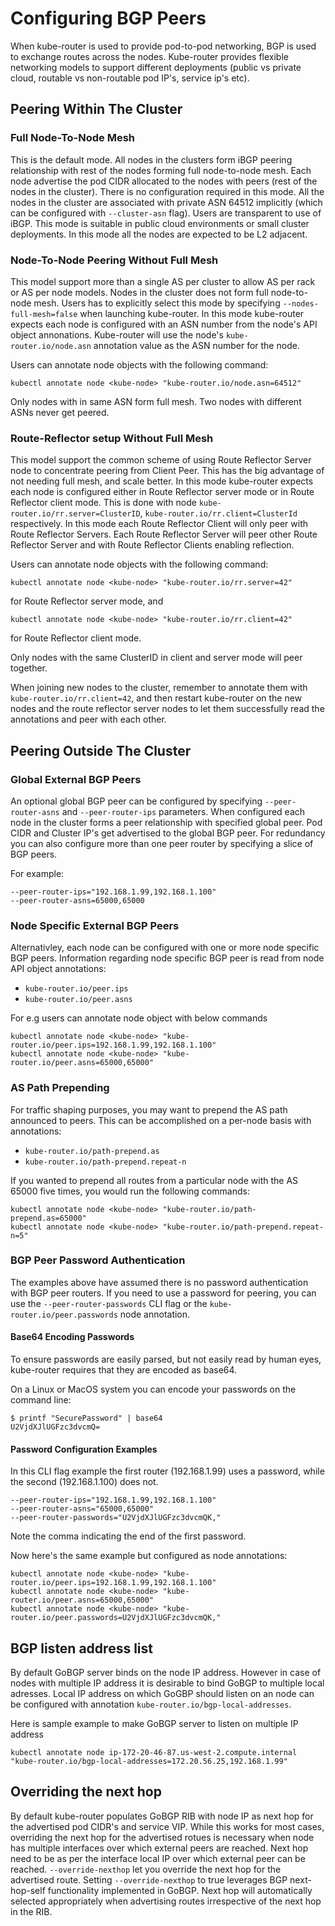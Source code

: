 # Configuring BGP Peers

When kube-router is used to provide pod-to-pod networking, BGP is used to exchange routes across the nodes. Kube-router
provides flexible networking models to support different deployments (public vs private cloud, routable vs non-routable
pod IP's, service ip's etc).

## Peering Within The Cluster
### Full Node-To-Node Mesh

This is the default mode. All nodes in the clusters form iBGP peering
relationship with rest of the nodes forming full node-to-node mesh. Each node
advertise the pod CIDR allocated to the nodes with peers (rest of the nodes in
the cluster).  There is no configuration required in this mode. All the nodes in
the cluster are associated with private ASN 64512 implicitly (which can be
configured with `--cluster-asn` flag). Users are transparent to use of iBGP.
This mode is suitable in public cloud environments or small cluster deployments.
In this mode all the nodes are expected to be L2 adjacent.

### Node-To-Node Peering Without Full Mesh

This model support more than a single AS per cluster to allow AS per rack or AS
per node models. Nodes in the cluster does not form full node-to-node mesh.
Users has to explicitly select this mode by specifying `--nodes-full-mesh=false`
when launching kube-router. In this mode kube-router expects each node is
configured with an ASN number from the node's API object annonations. Kube-router
will use the node's `kube-router.io/node.asn` annotation value as the ASN
number for the node.

Users can annotate node objects with the following command:

```
kubectl annotate node <kube-node> "kube-router.io/node.asn=64512"
```

Only nodes with in same ASN form full mesh. Two nodes with different ASNs never
get peered.

### Route-Reflector setup  Without Full Mesh

This model support the common scheme of using Route Reflector Server node to concentrate
peering from Client Peer. This has the big advantage of not needing full mesh, and
scale better. In this mode kube-router expects each node is configured either in
Route Reflector server mode or in Route Reflector client mode. This is done
with node `kube-router.io/rr.server=ClusterID`, `kube-router.io/rr.client=ClusterId`
respectively. In this mode each Route Reflector Client will only peer with Route
Reflector Servers. Each Route Reflector Server will peer other Route Reflector
Server and with Route Reflector Clients enabling reflection.

Users can annotate node objects with the following command:

```
kubectl annotate node <kube-node> "kube-router.io/rr.server=42"
```

for Route Reflector server mode, and

```
kubectl annotate node <kube-node> "kube-router.io/rr.client=42"
```

for Route Reflector client mode.

Only nodes with the same ClusterID in client and server mode will peer together.

When joining new nodes to the cluster, remember to annotate them with `kube-router.io/rr.client=42`, and then restart kube-router on the new nodes and the route reflector server nodes to let them successfully read the annotations and peer with each other.

## Peering Outside The Cluster
### Global External BGP Peers

An optional global BGP peer can be configured by specifying `--peer-router-asns`
and `--peer-router-ips` parameters. When configured each node in the cluster
forms a peer relationship with specified global peer. Pod CIDR and Cluster IP's
get advertised to the global BGP peer. For redundancy you can also configure
more than one peer router by specifying a slice of BGP peers.

For example:
```
--peer-router-ips="192.168.1.99,192.168.1.100"
--peer-router-asns=65000,65000
```

### Node Specific External BGP Peers

Alternativley, each node can be configured with one or more node specific BGP
peers. Information regarding node specific BGP peer is read from node API object
annotations:
- `kube-router.io/peer.ips`
- `kube-router.io/peer.asns`


For e.g users can annotate node object with below commands
```
kubectl annotate node <kube-node> "kube-router.io/peer.ips=192.168.1.99,192.168.1.100"
kubectl annotate node <kube-node> "kube-router.io/peer.asns=65000,65000"
```

### AS Path Prepending

For traffic shaping purposes, you may want to prepend the AS path announced to peers.
This can be accomplished on a per-node basis with annotations:
- `kube-router.io/path-prepend.as`
- `kube-router.io/path-prepend.repeat-n`

If you wanted to prepend all routes from a particular node with the AS 65000 five times,
you would run the following commands:
```
kubectl annotate node <kube-node> "kube-router.io/path-prepend.as=65000"
kubectl annotate node <kube-node> "kube-router.io/path-prepend.repeat-n=5"
```

### BGP Peer Password Authentication

The examples above have assumed there is no password authentication with BGP
peer routers. If you need to use a password for peering, you can use the
`--peer-router-passwords` CLI flag or the `kube-router.io/peer.passwords` node
annotation.

#### Base64 Encoding Passwords

To ensure passwords are easily parsed, but not easily read by human eyes,
kube-router requires that they are encoded as base64.

On a Linux or MacOS system you can encode your passwords on the command line:
```
$ printf "SecurePassword" | base64
U2VjdXJlUGFzc3dvcmQ=
```

#### Password Configuration Examples

In this CLI flag example the first router (192.168.1.99) uses a password, while
the second (192.168.1.100) does not.
```
--peer-router-ips="192.168.1.99,192.168.1.100"
--peer-router-asns="65000,65000"
--peer-router-passwords="U2VjdXJlUGFzc3dvcmQK,"
```

Note the comma indicating the end of the first password.

Now here's the same example but configured as node annotations:
```
kubectl annotate node <kube-node> "kube-router.io/peer.ips=192.168.1.99,192.168.1.100"
kubectl annotate node <kube-node> "kube-router.io/peer.asns=65000,65000"
kubectl annotate node <kube-node> "kube-router.io/peer.passwords=U2VjdXJlUGFzc3dvcmQK,"
```

## BGP listen address list 

By default GoBGP server binds on the node IP address. However in case of nodes with multiple IP address it is desirable to bind GoBGP to multiple local adresses. Local IP address on which GoGBP should listen on an node can be configured with annotation `kube-router.io/bgp-local-addresses`.

Here is sample example to make GoBGP server to listen on multiple IP address
```
kubectl annotate node ip-172-20-46-87.us-west-2.compute.internal "kube-router.io/bgp-local-addresses=172.20.56.25,192.168.1.99"
```

## Overriding the next hop

By default kube-router populates GoBGP RIB with node IP as next hop for the advertised pod CIDR's and service VIP. While this works for most cases, overriding the next hop for the advertised rotues is necessary when node has multiple interfaces over which external peers are reached. Next hop need to be as per the interface local IP over which external peer can be reached. `--override-nexthop` let you override the next hop for the advertised route. Setting `--override-nexthop` to true leverages BGP next-hop-self functionality implemented in GoBGP. Next hop will automatically selected appropriately when advertising routes irrespective of the next hop in the RIB. 

